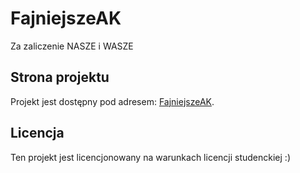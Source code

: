 # FajniejszeAK

Za zaliczenie NASZE i WASZE

## Strona projektu

Projekt jest dostępny pod adresem: [FajniejszeAK](https://miskox.github.io/FajniejszeAK/).

## Licencja

Ten projekt jest licencjonowany na warunkach licencji studenckiej :)